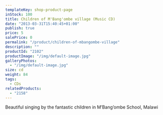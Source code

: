 ```yaml
---
templateKey: shop-product-page
inStock: 100
title: Children of M'Bang'ombe village (Music CD)
date: "2013-03-31T15:40:45+01:00"
publish: true
price: 5
salePrice: 0
permalink: "/product/children-of-mbangombe-village"
description: ""
productId: "2102"
productImage: "/img/default-image.jpg"
galleryPhotos:
  - "/img/default-image.jpg"
size: cd
weight: 84
tags:
  - CDs
relatedProducts:
  - "2158"
---
```


Beautiful singing by the fantastic children in M’Bang’ombe School, Malawi
